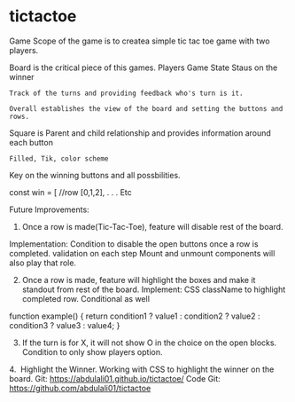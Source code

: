 # tictactoe
Game
Scope of the game is to createa simple tic tac toe game with two players.

Board is the critical piece of this games.
    Players
    Game State
    Staus on the winner

    Track of the turns and providing feedback who's turn is it.

    Overall establishes the view of the board and setting the buttons and rows.

Square is Parent and child relationship and provides information around each button

    Filled, Tik, color scheme

Key on the winning buttons and all possbilities.

const win = [
//row
[0,1,2],
.
.
.
Etc

Future Improvements:

1. Once a row is made(Tic-Tac-Toe), feature will disable rest of the board.

Implementation:
Condition to disable the open buttons once a row is completed. validation on each step
Mount and unmount components will also play that role.

2. Once a row is made, feature will highlight the boxes and make it standout from rest of the board.
Implement: CSS className to highlight completed row. Conditional as well

function example() {
  return condition1 ? value1
    : condition2 ? value2
    : condition3 ? value3
    : value4;
}

3. If the turn is for X, it will not show O in the choice on the open blocks.
Condition to only show players option.

4.  Highlight the Winner.
Working with CSS to highlight the winner on the board.
Git: https://abdulali01.github.io/tictactoe/
Code Git: https://github.com/abdulali01/tictactoe


